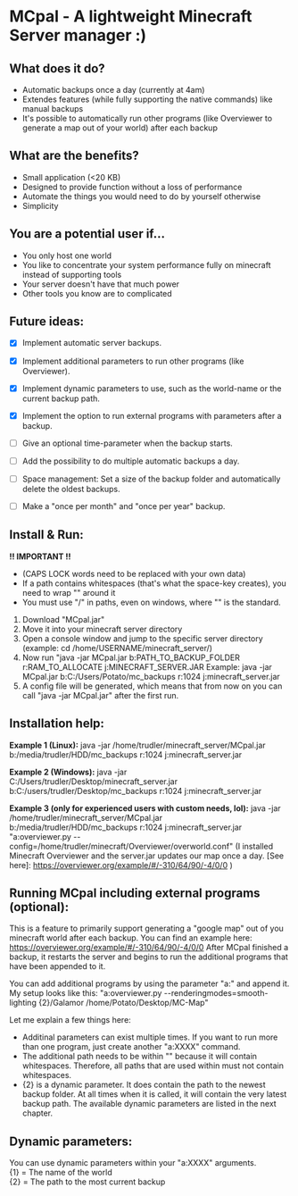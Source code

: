 # MCpal - A lightweight Minecraft Server manager :)

## What does it do?
- Automatic backups once a day (currently at 4am)
- Extendes features (while fully supporting the native commands) like manual backups
- It's possible to automatically run other programs (like Overviewer to generate a map out of your world) after each backup

## What are the benefits?
- Small application (<20 KB)
- Designed to provide function without a loss of performance
- Automate the things you would need to do by yourself otherwise
- Simplicity

## You are a potential user if...
- You only host one world
- You like to concentrate your system performance fully on minecraft instead of supporting tools
- Your server doesn't have that much power
- Other tools you know are to complicated

## Future ideas:
- [x] Implement automatic server backups.
- [x] Implement additional parameters to run other programs (like Overviewer).
- [x] Implement dynamic parameters to use, such as the world-name or the current backup path.
- [x] Implement the option to run external programs with parameters after a backup.
- [ ] Give an optional time-parameter when the backup starts.
- [ ] Add the possibility to do multiple automatic backups a day.
- [ ] Space management: Set a size of the backup folder and automatically delete the oldest backups.
- [ ] Make a "once per month" and "once per year" backup.


## Install & Run:
**!! IMPORTANT !!**
- (CAPS LOCK words need to be replaced with your own data)
- If a path contains whitespaces (that's what the space-key creates), you need to wrap "" around it
- You must use "/" in paths, even on windows, where "\" is the standard.

1. Download "MCpal.jar"
2. Move it into your minecraft server directory
3. Open a console window and jump to the specific server directory (example: cd /home/USERNAME/minecraft_server/)
4. Now run "java -jar MCpal.jar b:PATH_TO_BACKUP_FOLDER r:RAM_TO_ALLOCATE j:MINECRAFT_SERVER.JAR
Example: java -jar MCpal.jar b:C:/Users/Potato/mc_backups r:1024 j:minecraft_server.jar
5. A config file will be generated, which means that from now on you can call "java -jar MCpal.jar" after the first run.

## Installation help:

**Example 1 (Linux):** java -jar /home/trudler/minecraft_server/MCpal.jar b:/media/trudler/HDD/mc_backups r:1024 j:minecraft_server.jar

**Example 2 (Windows):** java -jar C:/Users/trudler/Desktop/minecraft_server.jar b:C:/users/trudler/Desktop/mc_backups r:1024 j:minecraft_server.jar

**Example 3 (only for experienced users with custom needs, lol):** java -jar /home/trudler/minecraft_server/MCpal.jar b:/media/trudler/HDD/mc_backups r:1024 j:minecraft_server.jar "a:overviewer.py --config=/home/trudler/minecraft/Overviewer/overworld.conf"
(I installed Minecraft Overviewer and the server.jar updates our map once a day. [See here]: https://overviewer.org/example/#/-310/64/90/-4/0/0 )


## Running MCpal including external programs (optional):
This is a feature to primarily support generating a "google map" out of you minecraft world after each backup. You can find an
example here: https://overviewer.org/example/#/-310/64/90/-4/0/0
After MCpal finished a backup, it restarts the server and begins to run the additional programs that have been appended
to it.

You can add additional programs by using the parameter "a:" and append it. My setup looks like this:
"a:overviewer.py --renderingmodes=smooth-lighting {2}/Galamor /home/Potato/Desktop/MC-Map"

Let me explain a few things here:
- Additinal parameters can exist multiple times. If you want to run more than one program, just create another "a:XXXX" command.
- The additional path needs to be within "" because it will contain whitespaces. Therefore, all paths that are used within must not contain whitespaces.
- {2} is a dynamic parameter. It does contain the path to the newest backup folder. At all times when it is called, it will contain the very latest backup path. The available dynamic parameters are listed in the next chapter.

## Dynamic parameters:
You can use dynamic parameters within your "a:XXXX" arguments.</br>
{1} = The name of the world</br>
{2} = The path to the most current backup</br>

